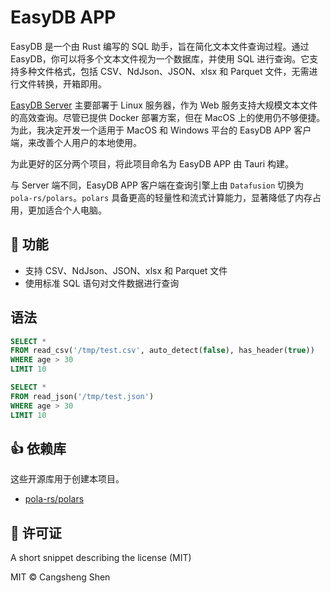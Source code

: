 # EasyDB APP

EasyDB 是一个由 Rust 编写的 SQL 助手，旨在简化文本文件查询过程。通过 EasyDB，你可以将多个文本文件视为一个数据库，并使用 SQL 进行查询。它支持多种文件格式，包括 CSV、NdJson、JSON、xlsx 和 Parquet 文件，无需进行文件转换，开箱即用。

[EasyDB Server](https://github.com/shencangsheng/easy_db) 主要部署于 Linux 服务器，作为 Web 服务支持大规模文本文件的高效查询。尽管已提供 Docker 部署方案，但在 MacOS 上的使用仍不够便捷。为此，我决定开发一个适用于 MacOS 和 Windows 平台的 EasyDB APP 客户端，来改善个人用户的本地使用。

为此更好的区分两个项目，将此项目命名为 EasyDB APP 由 Tauri 构建。

与 Server 端不同，EasyDB APP 客户端在查询引擎上由 `Datafusion` 切换为 `pola-rs/polars`。`polars` 具备更高的轻量性和流式计算能力，显著降低了内存占用，更加适合个人电脑。

## 📖 功能

- 支持 CSV、NdJson、JSON、xlsx 和 Parquet 文件
- 使用标准 SQL 语句对文件数据进行查询

## 语法

```sql
SELECT *
FROM read_csv('/tmp/test.csv', auto_detect(false), has_header(true))
WHERE age > 30
LIMIT 10

SELECT *
FROM read_json('/tmp/test.json')
WHERE age > 30
LIMIT 10
```

## 👍 依赖库

这些开源库用于创建本项目。

- [pola-rs/polars](https://github.com/pola-rs/polars)

## 📝 许可证

A short snippet describing the license (MIT)

MIT © Cangsheng Shen
